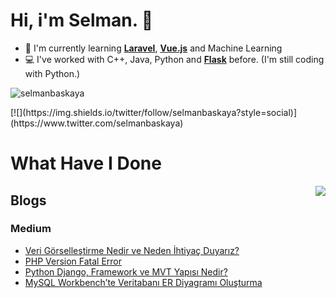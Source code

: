 # Hi, i'm Selman. 👋

- 🧠 I'm currently learning **[Laravel](https://laravel.com/)**, **[Vue.js](https://vuejs.org/)** and Machine Learning
- 💻 I've worked with C++, Java, Python and **[Flask](https://flask.palletsprojects.com/en/1.1.x/)** before. (I'm still coding with Python.)

<p align="left"> <img src="https://komarev.com/ghpvc/?username=selmanbaskaya" alt="selmanbaskaya" /> </p>
[![](https://img.shields.io/twitter/follow/selmanbaskaya?style=social)](https://www.twitter.com/selmanbaskaya)

# What Have I Done
<img align='right' src="https://github-readme-stats.vercel.app/api?username=selmanbaskaya&show_icons=true&theme=merko">

## Blogs

### Medium
* [Veri Görselleştirme Nedir ve Neden İhtiyaç Duyarız?](https://medium.com/i̇yi-programlama/veri-görselleştirme-nedir-ve-neden-i̇htiyaç-duyarız-97825c35b9a6)
* [PHP Version Fatal Error](https://medium.com/i̇yi-programlama/php-versiyonu-ölümcül-hatasından-kurtulmak-php-version-fatal-error-2d121e106ed3)
* [Python Django, Framework ve MVT Yapısı Nedir?](https://medium.com/i̇yi-programlama/python-django-framework-ve-mvt-yapısı-nedir-4ea44e9e1186)
* [MySQL Workbench’te Veritabanı ER Diyagramı Oluşturma](https://medium.com/i̇yi-programlama/mysql-workbenchte-veritabanı-er-diyagramı-oluşturma-97b98e18eb7c)
